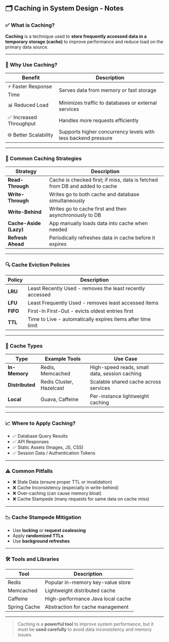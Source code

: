 ## 🗂️ Caching in System Design - Notes

### ✅ What is Caching?

**Caching** is a technique used to **store frequently accessed data in a temporary storage (cache)** to improve performance and reduce load on the primary data source.

---

### 🌟 Why Use Caching?

| Benefit                | Description                                                                 |
|------------------------|-----------------------------------------------------------------------------|
| ⚡ Faster Response Time | Serves data from memory or fast storage                                     |
| 📊 Reduced Load        | Minimizes traffic to databases or external services                          |
| ✅ Increased Throughput | Handles more requests efficiently                                            |
| 🌐 Better Scalability   | Supports higher concurrency levels with less backend pressure                |

---

### 🔹 Common Caching Strategies

| Strategy              | Description                                                                 |
|-----------------------|-----------------------------------------------------------------------------|
| **Read-Through**      | Cache is checked first; if miss, data is fetched from DB and added to cache |
| **Write-Through**     | Writes go to both cache and database simultaneously                         |
| **Write-Behind**      | Writes go to cache first and then asynchronously to DB                      |
| **Cache-Aside (Lazy)**| App manually loads data into cache when needed                              |
| **Refresh Ahead**     | Periodically refreshes data in cache before it expires                      |

---

### 🔍 Cache Eviction Policies

| Policy   | Description                                                   |
|----------|---------------------------------------------------------------|
| **LRU**  | Least Recently Used - removes the least recently accessed     |
| **LFU**  | Least Frequently Used - removes least accessed items          |
| **FIFO** | First-In First-Out - evicts oldest entries first              |
| **TTL**  | Time to Live - automatically expires items after time limit   |

---

### 🔹 Cache Types

| Type              | Example Tools           | Use Case                                      |
|-------------------|--------------------------|-----------------------------------------------|
| **In-Memory**     | Redis, Memcached         | High-speed reads, small data, session caching |
| **Distributed**   | Redis Cluster, Hazelcast | Scalable shared cache across services         |
| **Local**         | Guava, Caffeine          | Per-instance lightweight caching              |

---

### 📈 Where to Apply Caching?

- ✅ Database Query Results  
- ✅ API Responses  
- ✅ Static Assets (Images, JS, CSS)  
- ✅ Session Data / Authentication Tokens  

---

### ⚠️ Common Pitfalls

- ❌ Stale Data (ensure proper TTL or invalidation)  
- ❌ Cache Inconsistency (especially in write-behind)  
- ❌ Over-caching (can cause memory bloat)  
- ❌ Cache Stampede (many requests for same data on cache miss)  

---

### 📉 Cache Stampede Mitigation

- Use **locking** or **request coalescing**  
- Apply **randomized TTLs**  
- Use **background refreshes**  

---

### 🛠️ Tools and Libraries

| Tool        | Description                          |
|-------------|--------------------------------------|
| Redis       | Popular in-memory key-value store    |
| Memcached   | Lightweight distributed cache        |
| Caffeine    | High-performance Java local cache    |
| Spring Cache| Abstraction for cache management     |

---

> Caching is a **powerful tool** to improve system performance, but it must be **used carefully** to avoid data inconsistency and memory issues.
